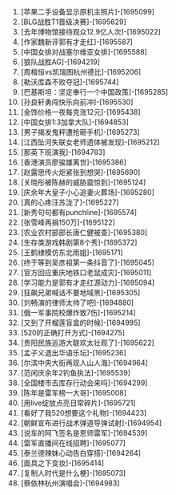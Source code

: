 
1. [苹果二手设备显示原机主照片]-[1695099]
1. [BLG战胜T1晋级决赛]-[1695629]
1. [去年博物馆接待观众12.9亿人次]-[1695022]
1. [作家魏新评郭有才走红]-[1695587]
1. [中国女排对战塞尔维亚女排]-[1695588]
1. [狼队战胜AG]-[1694219]
1. [周楷恒vs凯瑞图杭州德比]-[1695206]
1. [勒沃库森不败夺冠]-[1695744]
1. [巴基斯坦：坚定奉行一个中国政策]-[1695285]
1. [孙良轩勇闯快乐向前冲]-[1695530]
1. [金饰价格一夜每克涨12元]-[1695438]
1. [中国女排1:3加拿大队]-[1694853]
1. [男子揭发鬼秤遭抢砸手机]-[1695273]
1. [江西坠河失联女老师遗体被发现]-[1695212]
1. [那英下班演我]-[1694783]
1. [香港演员廖骏雄离世]-[1695386]
1. [赵露思传火炬紧张到想哭]-[1695690]
1. [关晓彤被陈赫的威胁震惊到]-[1695124]
1. [庆余年大皇子小心追妻火葬场]-[1695280]
1. [真的心疼汪苏泷了]-[1695227]
1. [新秀句句都有punchline]-[1695574]
1. [张雪峰再捐150万]-[1695122]
1. [农业农村部部长唐仁健被查]-[1695380]
1. [生存类游戏韩剧第8个秀]-[1695372]
1. [王鹤棣模仿东北雨姐]-[1695171]
1. [终于等到吴彦祖第一条抖音了]-[1695045]
1. [官方回应重庆地铁口老鼠成灾]-[1695011]
1. [学习能力是郭有才走红源动力]-[1695094]
1. [狂飙兄弟喊话不要地域黑]-[1695305]
1. [刘畅演的律师太帅了吧]-[1694880]
1. [俄一军事院校爆炸致7伤]-[1695214]
1. [又到了开榴莲盲盒的时候]-[1694995]
1. [520的正确打开方式]-[1694275]
1. [贵阳民族巡游大联欢太壮观了]-[1695622]
1. [孟子义退出华语乐坛]-[1695236]
1. [尔滨中央大街再现人山人海]-[1694964]
1. [范闲庆余年2钓鱼执法]-[1695539]
1. [全国楼市去库存行动会来吗]-[1694299]
1. [陈年是雷军榜一大哥]-[1695008]
1. [用live绽放点亮日常碎片]-[1695721]
1. [看好了我520想要这个礼物]-[1694423]
1. [朝鲜宣布进行战术弹道导弹试射]-[1694954]
1. [说车的阿飞签名是恩师雷军]-[1694539]
1. [雷军直播间在线招聘]-[1695077]
1. [泰兰德辣妹心动告白穿搭]-[1694264]
1. [面具之下变妆]-[1695414]
1. [复制人时代是什么梗]-[1695073]
1. [蔡依林杭州演唱会]-[1694983]
